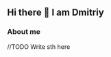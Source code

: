 ## Hi there 👋 I am Dmitriy

<!--
**ChestnutLord/ChestnutLord** is a ✨ _special_ ✨ repository because its `README.md` (this file) appears on your GitHub profile.

Here are some ideas to get you started:

- 🔭 I’m currently working on ...
- 🌱 I’m currently learning Computer Science and Java.
- 👯 I’m looking to collaborate on ...
- 🤔 I’m looking for help with ...
- 💬 Ask me about ...
- 📫 How to reach me: textdmitriy@gmail.com
- 😄 Pronouns: determined. persistent. dreaming.
- ⚡ Fun fact: ...
-->
### About me 

//TODO Write sth here
